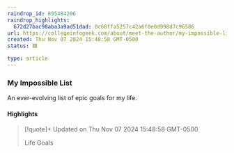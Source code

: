 ```yaml
---
raindrop_id: 895484206
raindrop_highlights:
  672d27bac98aba3a9ad51dad: 0c68ffa5257c42a6f0e0d998d7c96586
url: https://collegeinfogeek.com/about/meet-the-author/my-impossible-list/
created: Thu Nov 07 2024 15:48:58 GMT-0500
status: 🟥

type: article
---
```



### My Impossible List

An ever-evolving list of epic goals for my life.

#### Highlights

> [!quote]+ Updated on Thu Nov 07 2024 15:48:58 GMT-0500
>
> Life Goals
